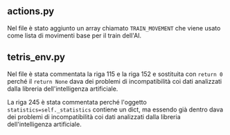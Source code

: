 actions.py
---

Nel file  è stato aggiunto un array chiamato `TRAIN_MOVEMENT` che viene usato come lista di movimenti base per il train dell'AI.

tetris_env.py
---
Nel file è stata commentata la riga 115 e la riga 152 e sostituita con `return 0` perché il `return None` dava dei problemi di incompatibilità coi dati analizzati dalla libreria dell'intelligenza artificiale.

La riga 245 è stata commentata perché l'oggetto  `statistics=self._statistics` contiene un dict, ma essendo già dentro  dava dei problemi di incompatibilità coi dati analizzati dalla libreria dell'intelligenza artificiale.